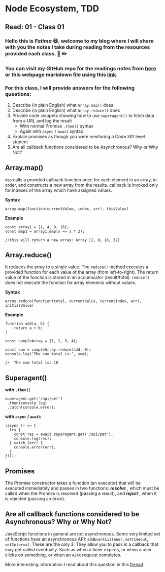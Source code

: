 # Node Ecosystem, TDD
## Read: 01 - Class 01  

### Hello this is ***Fatima*** :smile:, welcome to my blog where I will share with you the notes I take during reading from the resources provided each class. :closed_book: :pencil2:
### You can visit my GitHub repo for the readings notes from [here](https://github.com/fati-ma/reading-notes-401) or this webpage markdown file using this [link](https://github.com/fati-ma/reading-notes-401/blob/main/read-01.md).

### For this class, I will provide answers for the following questions:

1. Describe (in plain English) what `Array.map()` does
2. Describe (in plain English) what `Array.reduce()` does
3. Provide code snippets showing how to use `superagent()` to fetch data from a URL and log the result
   - With normal Promise `.then()` syntax
   - Again with `async` / `await` syntax
4. Explain promises as though you were mentoring a Code 301 level student
5. Are all callback functions considered to be Asynchronous? Why or Why Not?


## Array.map()

`map` calls a provided callback function once for each element in an array, in order, and constructs a new array from the results. callback is invoked only for indexes of the array which have assigned values.

**Syntax**
```
array.map(function(currentValue, index, arr), thisValue)
```

**Example**
```
const array1 = [1, 4, 9, 16];
const map1 = array1.map(x => x * 2);

//this will return a new array: Array [2, 8, 18, 32]
```


## Array.reduce()

It reduces the array to a single value. The `reduce()` method executes a provided function for each value of the array (from left-to-right). The return value of the function is stored in an accumulator (result/total). `reduce()` does not execute the function for array elements without values.

**Syntax**
```
array.reduce(function(total, currentValue, currentIndex, arr), initialValue)
```

**Example**
```
function add(a, b) {
    return a + b;
}

const sampleArray = [1, 2, 3, 4];

const sum = sampleArray.reduce(add, 0);
console.log(‘The sum total is:’, sum);

//  The sum total is: 10
```

## Superagent()

**with `.then()`**
```
superagent.get('/api/pet')
 .then(console.log)
 .catch(console.error);
```

**with `async` / `await`**
```
(async () => {
  try {
    const res = await superagent.get('/api/pet');
    console.log(res);
  } catch (err) {
    console.error(err);
  }
})();
```

## Promises

The Promise constructor takes a function (an executor) that will be executed immediately and passes in two functions: ***resolve*** , which must be called when the Promise is resolved (passing a result), and ***reject*** , when it is rejected (passing an error).


## Are all callback functions considered to be Asynchronous? Why or Why Not?

JavaScript functions in general are not asynchronous. Some very limited set of functions have an asynchronous API:
`addEventListener`, `setTimeout`, `setInterval`. These are the only 3.
They allow you to pass in a callback that may get called eventually. Such as when a timer expires, or when a user clicks on something, or when an `AJAX` request completes.

More interesting information I read about this question in this [thread](https://stackoverflow.com/questions/15141118/are-javascript-functions-asynchronous)



